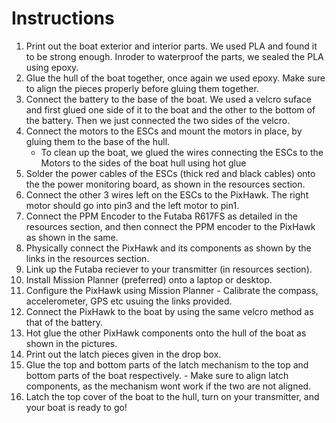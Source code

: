 # **Instructions**

1. Print out the boat exterior and interior parts. We used PLA and found it to be strong enough. Inroder to waterproof the parts, we sealed the PLA using epoxy.
2. Glue the hull of the boat together, once again we used epoxy. Make sure to align the pieces properly before gluing them together. 
3. Connect the battery to the base of the boat. We used a velcro suface and first glued one side of it to the boat and the other to the bottom of the battery. Then we just connected the two sides of the velcro. 
4. Connect the motors to the ESCs and mount the motors in place, by gluing them to the base of the hull.
    - To clean up the boat, we glued the wires connecting the ESCs to the Motors to the sides of the boat hull using hot glue
5. Solder the power cables of the ESCs (thick red and black cables) onto the the power monitoring board, as shown in the resources section.
6. Connect the other 3 wires left on the ESCs to the PixHawk. The right motor should go into pin3 and the left motor to pin1.
7. Connect the PPM Encoder to the Futaba R617FS as detailed in the resources section, and then connect the PPM encoder to the PixHawk as shown in the same. 
8. Physically connect the PixHawk and its components as shown by the links in the resources section.
9. Link up the Futaba reciever to your transmitter (in resources section).
10. Install Mission Planner (preferred) onto a laptop or desktop.
11. Configure the PixHawk using Mission Planner
        - Calibrate the compass, accelerometer, GPS etc usuing the links provided.
12. Connect the PixHawk to the boat by using the same velcro method as that of the battery. 
13. Hot glue the other PixHawk components onto the hull of the boat as shown in the pictures. 
14. Print out the latch pieces given in the drop box.
15. Glue the top and bottom parts of the latch mechanism to the top and bottom parts of the boat respectively.
        - Make sure to align latch components, as the mechanism wont work if the two are not aligned.
16. Latch the top cover of the boat to the hull, turn on your transmitter, and your boat is ready to go!
